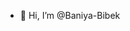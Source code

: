 - 👋 Hi, I’m @Baniya-Bibek
<!---
Baniya-Bibek/Baniya-Bibek is a ✨ special ✨ repository because its `README.md` (this file) appears on your GitHub profile.
You can click the Preview link to take a look at your changes.
--->
